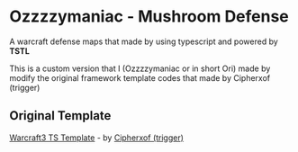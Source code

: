 
# Ozzzzymaniac - Mushroom Defense

 A warcraft defense maps that made by using typescript and powered by **TSTL**

 This is a custom version that I (Ozzzzymaniac or in short Ori) made by modify the original framework template codes
 that made by Cipherxof (trigger)

## Original Template

[Warcraft3 TS Template](https://github.com/cipherxof/wc3-ts-template) - by [Cipherxof (trigger)](https://github.com/cipherxof)
